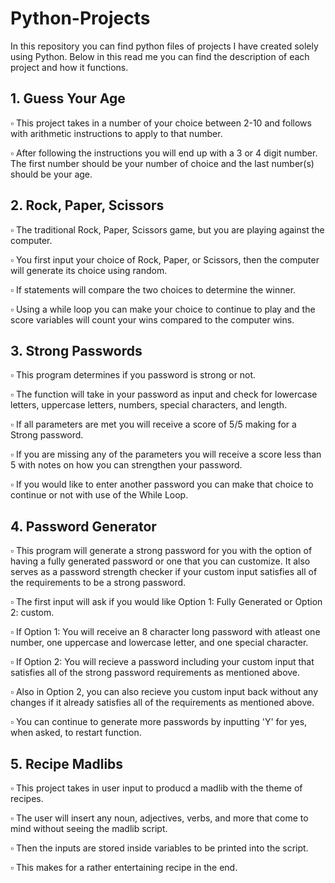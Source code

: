 # Python-Projects
In this repository you can find python files of projects I have created solely using Python. Below in this read me you can find the description of each project and how it functions. 

## 1. Guess Your Age
:white_small_square: This project takes in a number of your choice between 2-10 and follows with arithmetic instructions to apply to that number.

:white_small_square: After following the instructions you will end up with a 3 or 4 digit number. The first number should be your number of choice and the last number(s) should be your age.

## 2. Rock, Paper, Scissors
:white_small_square: The traditional Rock, Paper, Scissors game, but you are playing against the computer.

:white_small_square: You first input your choice of Rock, Paper, or Scissors, then the computer will generate its choice using random. 

:white_small_square: If statements will compare the two choices to determine the winner. 

:white_small_square: Using a while loop you can make your choice to continue to play and the score variables will count your wins compared to the computer wins. 

## 3. Strong Passwords

:white_small_square: This program determines if you password is strong or not.

:white_small_square: The function will take in your password as input and check for lowercase letters, uppercase letters, numbers, special characters, and length.

:white_small_square: If all parameters are met you will receive a score of 5/5 making for a Strong password.

:white_small_square: If you are missing any of the parameters you will receive a score less than 5 with notes on how you can strengthen your password.

:white_small_square: If you would like to enter another password you can make that choice to continue or not with use of the While Loop. 

## 4. Password Generator

:white_small_square: This program will generate a strong password for you with the option of having a fully generated password or one that you can customize. It also serves as a password strength checker if your custom input satisfies all of the requirements to be a strong password.

:white_small_square: The first input will ask if you would like Option 1: Fully Generated or Option 2: custom.

:white_small_square: If Option 1: You will receive an 8 character long password with atleast one number, one uppercase and lowercase letter, and one special character.

:white_small_square: If Option 2: You will recieve a password including your custom input that satisfies all of the strong password requirements as mentioned above.

:white_small_square: Also in Option 2, you can also recieve you custom input back without any changes if it already satisfies all of the requirements as mentioned above. 

:white_small_square: You can continue to generate more passwords by inputting 'Y' for yes, when asked, to restart function. 

## 5. Recipe Madlibs

:white_small_square: This project takes in user input to producd a madlib with the theme of recipes.

:white_small_square: The user will insert any noun, adjectives, verbs, and more that come to mind without seeing the madlib script.

:white_small_square: Then the inputs are stored inside variables to be printed into the script. 

:white_small_square: This makes for a rather entertaining recipe in the end. 
